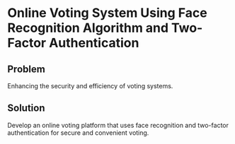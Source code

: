 # Online Voting System Using Face Recognition Algorithm and Two-Factor Authentication

## Problem

Enhancing the security and efficiency of voting systems.

## Solution

Develop an online voting platform that uses face recognition and two-factor authentication for secure and convenient voting.
